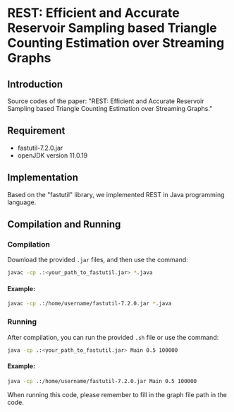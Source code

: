 # REST: Efficient and Accurate Reservoir Sampling based Triangle Counting Estimation over Streaming Graphs

## Introduction
Source codes of the paper: "REST: Efficient and Accurate Reservoir Sampling based Triangle Counting Estimation over Streaming Graphs."

## Requirement
- fastutil-7.2.0.jar
- openJDK version 11.0.19

## Implementation
Based on the "fastutil" library, we implemented REST in Java programming language. 


## Compilation and Running
### Compilation
Download the provided `.jar` files, and then use the command:

```bash
javac -cp .:<your_path_to_fastutil.jar> *.java
```

#### Example:
```bash
javac -cp .:/home/username/fastutil-7.2.0.jar *.java
```

### Running
After compilation, you can run the provided `.sh` file or use the command:

```bash
java -cp .:<your_path_to_fastutil.jar> Main 0.5 100000
```

#### Example:
```bash
java -cp .:/home/username/fastutil-7.2.0.jar Main 0.5 100000
```
When running this code, please remember to fill in the graph file path in the code.